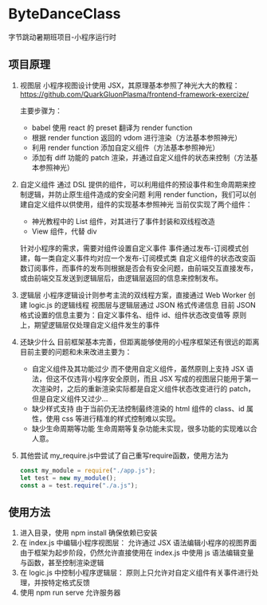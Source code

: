 # ByteDanceClass

字节跳动暑期班项目-小程序运行时

## 项目原理

1. 视图层
   小程序视图设计使用 JSX，其原理基本参照了神光大大的教程：
   https://github.com/QuarkGluonPlasma/frontend-framework-exercize/

   主要步骤为：
   - babel 使用 react 的 preset 翻译为 render function
   - 根据 render function 返回的 vdom 进行渲染（方法基本参照神光）
   - 利用 render function 添加自定义组件（方法基本参照神光）
   - 添加有 diff 功能的 patch 渲染，并通过自定义组件的状态来控制（方法基本参照神光）
2. 自定义组件
   通过 DSL 提供的组件，可以利用组件的预设事件和生命周期来控制逻辑，并防止原生组件造成的安全问题
   利用 render function，我们可以创建自定义组件以供使用，组件的实现基本参照神光
   当前仅实现了两个组件：

   - 神光教程中的 List 组件，对其进行了事件封装和双线程改造
   - View 组件，代替 div

   针对小程序的需求，需要对组件设置自定义事件
   事件通过发布-订阅模式创建，每一类自定义事件均对应一个发布-订阅模式类
   自定义组件的状态改变函数订阅事件，而事件的发布则根据是否会有安全问题，由前端交互直接发布，或由前端交互发送到逻辑层后，由逻辑层返回的信息来控制发布。

3. 逻辑层
   小程序逻辑设计则参考主流的双线程方案，直接通过 Web Worker 创建 logic.js 的逻辑线程
   视图层与逻辑层通过 JSON 格式传递信息
   目前 JSON 格式设置的信息主要为：自定义事件名、组件 id、组件状态改变值等
   原则上，期望逻辑层仅处理自定义组件发生的事件

4. 还缺少什么
   目前框架基本完善，但距离能够使用的小程序框架还有很远的距离
   目前主要的问题和未来改进主要为：
   - 自定义组件及其功能过少
     而不使用自定义组件，虽然原则上支持 JSX 语法，但这不仅违背小程序安全原则，而且 JSX 写成的视图层只能用于第一次渲染时，之后的重新渲染实际都是自定义组件状态改变进行的 patch，但是自定义组件又过少...
   - 缺少样式支持
     由于当前仍无法控制最终渲染的 html 组件的 class、id 属性，使用 css 等进行精准的样式控制难以实现。
   - 缺少生命周期等功能
     生命周期等复杂功能未实现，很多功能的实现难以合人意。

5. 其他尝试
   my_require.js中尝试了自己重写require函数，使用方法为
   ```js
   const my_module = require("./app.js");
   let test = new my_module();
   const a = test.require("./a.js");
   ```

## 使用方法

1. 进入目录，使用 npm install 确保依赖已安装
2. 在 index.js 中编辑小程序视图层：
   允许通过 JSX 语法编辑小程序的视图界面
   由于框架为起步阶段，仍然允许直接使用在 index.js 中使用 js 语法编辑变量与函数，甚至控制渲染逻辑
3. 在 logic.js 中控制小程序逻辑层：
   原则上只允许对自定义组件有关事件进行处理，并按特定格式反馈
4. 使用 npm run serve 允许服务器
